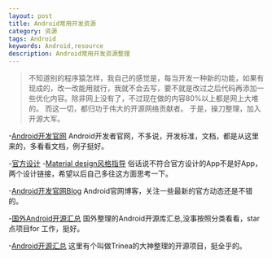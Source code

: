 ```yaml
---
layout: post
title: Android常用开发资源
category: 资源
tags: Android
keywords: Android,resource
description: Android常用开发资源整理
---
```


> 不知道别的程序猿怎样，我自己的感觉是，每当开发一种新的功能，如果有现成的，改一改能用就行，我就不会去写，要不就是改过之后代码再添加一些优化内容。除非网上没有了，不过现在做的内容80%以上都是网上大堆的。  而这一切，都归功于伟大的开源网络贡献者。 于是，操刀整理，加入开源大军。


-<a href="http://developer.android.com/index.html">Android开发官网</a>
Android开发者官网，不多说，开发标准，文档，都是从这里来的，多看看文档，例子挺好。 

-<a href="http://developer.android.com/design/index.html">官方设计</a>
-<a href="http://www.google.com/design/spec/material-design/introduction.html">Material design风格指导</a>
俗话说不符合官方设计的App不是好App，两个设计链接，希望以后自己多往这方面思考一下。

-<a href="http://android-developers.blogspot.com/">Android开发官网Blog</a>
Android官网博客，关注一些最新的官方动态还是不错的。

-<a href="http://android-arsenal.com/">国外Android开源汇总</a>
国外整理的Android开源库汇总,没事按照分类看看，star点项目for 工作，挺好。

-<a href="https://github.com/Trinea/android-open-project">Android开源汇总</a>
这里有个叫做Trinea的大神整理的开源项目，挺全乎的。








